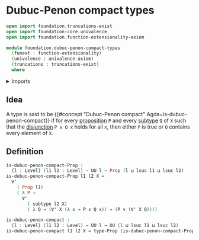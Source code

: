 # Dubuc-Penon compact types

```agda
open import foundation.truncations-exist
open import foundation-core.univalence
open import foundation.function-extensionality-axiom

module foundation.dubuc-penon-compact-types
  (funext : function-extensionality)
  (univalence : univalence-axiom)
  (truncations : truncations-exist)
  where
```

<details><summary>Imports</summary>

```agda
open import foundation.dependent-products-propositions funext
open import foundation.disjunction funext univalence truncations
open import foundation.universal-quantification funext univalence truncations
open import foundation.universe-levels

open import foundation-core.propositions
open import foundation-core.subtypes funext
```

</details>

## Idea

A type is said to be
{{#concept "Dubuc-Penon compact" Agda=is-dubuc-penon-compact}} if for every
[proposition](foundation-core.propositions.md) `P` and every
[subtype](foundation-core.subtypes.md) `Q` of `X` such that the
[disjunction](foundation.disjunction.md) `P ∨ Q x` holds for all `x`, then
either `P` is true or `Q` contains every element of `X`.

## Definition

```agda
is-dubuc-penon-compact-Prop :
  {l : Level} (l1 l2 : Level) → UU l → Prop (l ⊔ lsuc l1 ⊔ lsuc l2)
is-dubuc-penon-compact-Prop l1 l2 X =
  ∀'
    ( Prop l1)
    ( λ P →
      ∀'
        ( subtype l2 X)
        ( λ Q → (∀' X (λ x → P ∨ Q x)) ⇒ (P ∨ (∀' X Q))))

is-dubuc-penon-compact :
  {l : Level} (l1 l2 : Level) → UU l → UU (l ⊔ lsuc l1 ⊔ lsuc l2)
is-dubuc-penon-compact l1 l2 X = type-Prop (is-dubuc-penon-compact-Prop l1 l2 X)
```
